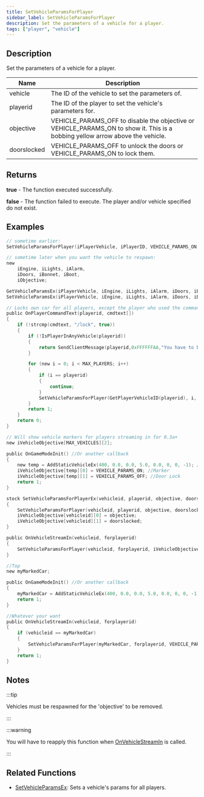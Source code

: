 ```yaml
---
title: SetVehicleParamsForPlayer
sidebar_label: SetVehicleParamsForPlayer
description: Set the parameters of a vehicle for a player.
tags: ["player", "vehicle"]
---
```


## Description

Set the parameters of a vehicle for a player.

| Name             | Description                                                                                                                    |
| ---------------- | ------------------------------------------------------------------------------------------------------------------------------ |
| vehicle          | The ID of the vehicle to set the parameters of.                                                                                |
| playerid         | The ID of the player to set the vehicle's parameters for.                                                                      |
| objective        | VEHICLE_PARAMS_OFF to disable the objective or VEHICLE_PARAMS_ON to show it. This is a bobbing yellow arrow above the vehicle. |
| doorslocked      | VEHICLE_PARAMS_OFF to unlock the doors or VEHICLE_PARAMS_ON to lock them.                                                      |

## Returns

**true** - The function executed successfully.

**false** - The function failed to execute. The player and/or vehicle specified do not exist.

## Examples

```c
// sometime earlier:
SetVehicleParamsForPlayer(iPlayerVehicle, iPlayerID, VEHICLE_PARAMS_ON, VEHICLE_PARAMS_OFF);

// sometime later when you want the vehicle to respawn:
new
    iEngine, iLights, iAlarm,
    iDoors, iBonnet, iBoot,
    iObjective;

GetVehicleParamsEx(iPlayerVehicle, iEngine, iLights, iAlarm, iDoors, iBonnet, iBoot, iObjective);
SetVehicleParamsEx(iPlayerVehicle, iEngine, iLights, iAlarm, iDoors, iBonnet, iBoot, VEHICLE_PARAMS_OFF);

// Locks own car for all players, except the player who used the command.
public OnPlayerCommandText(playerid, cmdtext[])
{
    if (!strcmp(cmdtext, "/lock", true))
    {
        if (!IsPlayerInAnyVehicle(playerid))
        {
            return SendClientMessage(playerid,0xFFFFFFAA,"You have to be inside a vehicle.");
        }

        for (new i = 0; i < MAX_PLAYERS; i++)
        {
            if (i == playerid)
            {
                continue;
            }
            SetVehicleParamsForPlayer(GetPlayerVehicleID(playerid), i, false, true);
        }
        return 1;
    }
    return 0;
}

// Will show vehicle markers for players streaming in for 0.3a+
new iVehicleObjective[MAX_VEHICLES][2];

public OnGameModeInit() //Or another callback
{
    new temp = AddStaticVehicleEx(400, 0.0, 0.0, 5.0, 0.0, 0, 0, -1); //ID 1
    iVehicleObjective[temp][0] = VEHICLE_PARAMS_ON; //Marker
    iVehicleObjective[temp][1] = VEHICLE_PARAMS_OFF; //Door Lock
    return 1;
}

stock SetVehicleParamsForPlayerEx(vehicleid, playerid, objective, doorslocked)
{
    SetVehicleParamsForPlayer(vehicleid, playerid, objective, doorslocked);
    iVehicleObjective[vehicleid][0] = objective;
    iVehicleObjective[vehicleid][1] = doorslocked;
}

public OnVehicleStreamIn(vehicleid, forplayerid)
{
    SetVehicleParamsForPlayer(vehicleid, forplayerid, iVehicleObjective[vehicleid][0], iVehicleObjective[vehicleid][1]);
}

//Top
new myMarkedCar;

public OnGameModeInit() //Or another callback
{
    myMarkedCar = AddStaticVehicleEx(400, 0.0, 0.0, 5.0, 0.0, 0, 0, -1); // For example: Black Landstalker near Blueberry Acres
    return 1;
}

//Whatever your want
public OnVehicleStreamIn(vehicleid, forplayerid)
{
    if (vehicleid == myMarkedCar)
    {
        SetVehicleParamsForPlayer(myMarkedCar, forplayerid, VEHICLE_PARAMS_ON, VEHICLE_PARAMS_OFF); // marker can be visible only if the vehicle streamed for player
    }
    return 1;
}
```

## Notes

:::tip

Vehicles must be respawned for the 'objective' to be removed.

:::

:::warning

You will have to reapply this function when [OnVehicleStreamIn](../callbacks/OnVehicleStreamIn) is called.

:::

## Related Functions

- [SetVehicleParamsEx](SetVehicleParamsEx): Sets a vehicle's params for all players.
